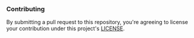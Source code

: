 ### Contributing

By submitting a pull request to this repository, you're agreeing to license your contribution under this project's [LICENSE](LICENSE).